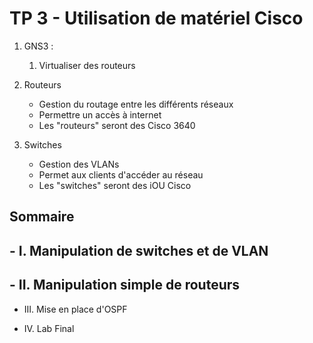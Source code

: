 # TP 3 - Utilisation de matériel Cisco


 1. GNS3 :
    1. Virtualiser des routeurs

2. Routeurs
    - Gestion du routage entre les différents réseaux
    - Permettre un accès à internet
    - Les "routeurs" seront des Cisco 3640
3. Switches
    - Gestion des VLANs
    - Permet aux clients d'accéder au réseau
    - Les "switches" seront des iOU Cisco


## Sommaire

 ## - I. Manipulation de switches et de VLAN

 ## - II. Manipulation simple de routeurs

 - III. Mise en place d'OSPF

 - IV. Lab Final
